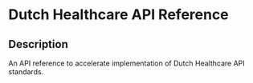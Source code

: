 # Dutch Healthcare API Reference

## Description

An API reference to accelerate implementation of Dutch Healthcare API standards.


